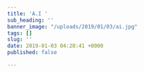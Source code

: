 ```yaml
---
title: 'A.I '
sub_heading: ''
banner_image: "/uploads/2019/01/03/ai.jpg"
tags: []
slug: ''
date: 2019-01-03 04:28:41 +0000
published: false

---
```

